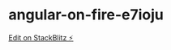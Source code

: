 # angular-on-fire-e7ioju

[Edit on StackBlitz ⚡️](https://stackblitz.com/edit/angular-on-fire-e7ioju)